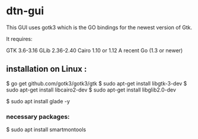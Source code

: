 # dtn-gui


This GUI uses gotk3 which is the GO bindings for the newest version of Gtk. 

It requires:

GTK 3.6-3.16
GLib 2.36-2.40
Cairo 1.10 or 1.12
A recent Go (1.3 or newer)



## installation on Linux :
$ go get github.com/gotk3/gotk3/gtk
$ sudo apt-get install libgtk-3-dev
$ sudo apt-get install libcairo2-dev
$ sudo apt-get install libglib2.0-dev

$ sudo apt install glade -y


### necessary packages:
$ sudo apt install smartmontools